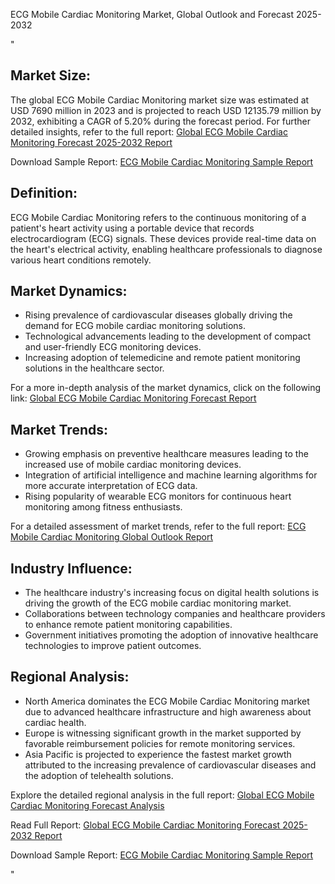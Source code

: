 ECG Mobile Cardiac Monitoring Market, Global Outlook and Forecast 2025-2032

"<html>
<h2>Market Size:</h2>
<p>The global ECG Mobile Cardiac Monitoring market size was estimated at USD 7690 million in 2023 and is projected to reach USD 12135.79 million by 2032, exhibiting a CAGR of 5.20% during the forecast period. For further detailed insights, refer to the full report: 
<a href='https://www.statsmarketresearch.com/global-ecg-mobile-cardiac-monitoring-forecast-2025-2032-567-8029253'>
    Global ECG Mobile Cardiac Monitoring Forecast 2025-2032 Report</a></p>
<p>Download Sample Report: 
<a href='https://www.statsmarketresearch.com/download-free-sample/8029253/global-ecg-mobile-cardiac-monitoring-forecast-2025-2032-567'>
    ECG Mobile Cardiac Monitoring Sample Report</a></p>

<h2>Definition:</h2>
<p>ECG Mobile Cardiac Monitoring refers to the continuous monitoring of a patient's heart activity using a portable device that records electrocardiogram (ECG) signals. These devices provide real-time data on the heart's electrical activity, enabling healthcare professionals to diagnose various heart conditions remotely.</p>

<h2>Market Dynamics:</h2>
<ul>
    <li>Rising prevalence of cardiovascular diseases globally driving the demand for ECG mobile cardiac monitoring solutions.</li>
    <li>Technological advancements leading to the development of compact and user-friendly ECG monitoring devices.</li>
    <li>Increasing adoption of telemedicine and remote patient monitoring solutions in the healthcare sector.</li>
</ul>
<p>For a more in-depth analysis of the market dynamics, click on the following link: 
<a href='https://www.statsmarketresearch.com/global-ecg-mobile-cardiac-monitoring-forecast-2025-2032-567-8029253'>
    Global ECG Mobile Cardiac Monitoring Forecast Report</a></p>

<h2>Market Trends:</h2>
<ul>
    <li>Growing emphasis on preventive healthcare measures leading to the increased use of mobile cardiac monitoring devices.</li>
    <li>Integration of artificial intelligence and machine learning algorithms for more accurate interpretation of ECG data.</li>
    <li>Rising popularity of wearable ECG monitors for continuous heart monitoring among fitness enthusiasts.</li>
</ul>
<p>For a detailed assessment of market trends, refer to the full report: 
<a href='https://www.statsmarketresearch.com/global-ecg-mobile-cardiac-monitoring-forecast-2025-2032-567-8029253'>
    ECG Mobile Cardiac Monitoring Global Outlook Report</a></p>

<h2>Industry Influence:</h2>
<ul>
    <li>The healthcare industry's increasing focus on digital health solutions is driving the growth of the ECG mobile cardiac monitoring market.</li>
    <li>Collaborations between technology companies and healthcare providers to enhance remote patient monitoring capabilities.</li>
    <li>Government initiatives promoting the adoption of innovative healthcare technologies to improve patient outcomes.</li>
</ul>

<h2>Regional Analysis:</h2>
<ul>
    <li>North America dominates the ECG Mobile Cardiac Monitoring market due to advanced healthcare infrastructure and high awareness about cardiac health.</li>
    <li>Europe is witnessing significant growth in the market supported by favorable reimbursement policies for remote monitoring services.</li>
    <li>Asia Pacific is projected to experience the fastest market growth attributed to the increasing prevalence of cardiovascular diseases and the adoption of telehealth solutions.</li>
</ul>
<p>Explore the detailed regional analysis in the full report: 
<a href='https://www.statsmarketresearch.com/global-ecg-mobile-cardiac-monitoring-forecast-2025-2032-567-8029253'>
    Global ECG Mobile Cardiac Monitoring Forecast Analysis</a></p>

<p>Read Full Report: 
<a href='https://www.statsmarketresearch.com/global-ecg-mobile-cardiac-monitoring-forecast-2025-2032-567-8029253'>
    Global ECG Mobile Cardiac Monitoring Forecast 2025-2032 Report</a></p>
<p>Download Sample Report: 
<a href='https://www.statsmarketresearch.com/download-free-sample/8029253/global-ecg-mobile-cardiac-monitoring-forecast-2025-2032-567'>
    ECG Mobile Cardiac Monitoring Sample Report</a></p>
</html>"
